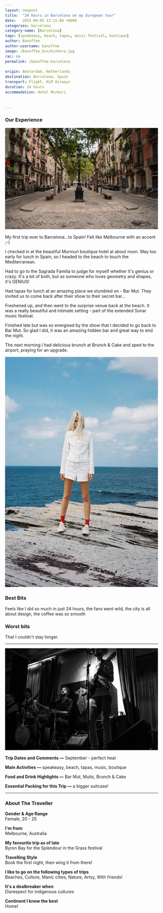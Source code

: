 ```yaml
---
layout: newpost
title:  "24 hours in Barcelona on my European tour"
date:   2015-09-05 12:15:00 +0800
categories: barcelona
category-name: [Barcelona]
tags: [speakeasy, beach, tapas, music-festival, boutique]
author: Banoffee
author-username: banoffee
image: /Banoffee_bcn/bcnhero.jpg
rac: no
permalink: /banoffee-barcelona

origin: Amsterdam, Netherlands
destination: Barcelona, Spain
transport: Flight, KLM Airways
duration: 24 hours
accommodation: Hotel Murmuri


---
```


### Our Experience

![Typical street in Barcelona](/img/Banoffee_bcn/calle.jpg "Typical street in Barcelona")

My first trip ever to Barcelona...to Spain! Felt like Melbourne with an accent ;-)  

I checked in at the beautiful Murmuri boutique hotel at about noon. Way too early for lunch in Spain, so I headed to the beach to touch the Mediterranean.

Had to go to the Sagrada Familia to judge for myself whether it's genius or crazy. It's a bit of both, but as someone who loves geometry and shapes, it's GENIUS!

Had tapas for lunch at an amazing place we stumbled on - Bar Mut. They invited us to come back after their show to their secret bar...

Freshened up, and then went to the surprise venue back at the beach. It was a really beautiful and intimate setting - part of the extended Sonar music festival.

Finished late but was so energised by the show that I decided to go back to Bar Mut. So glad I did, it was an amazing hidden bar and great way to end the night.

The next morning I had delicious brunch at Brunch & Cake and sped to the airport, praying for an upgrade.    


![Loving the Mediterranean](/img/Banoffee_bcn/banoffeesea.jpg "Loving the Mediterranean")

### Best Bits

Feels like I did so much in just 24 hours, the fans went wild, the city is all about design, the coffee was so smooth

### Worst bits

That I couldn't stay longer.

<hr />

![Mutis Speakeasy](/img/Banoffee_bcn/mutis.jpg "Mutis Speakeasy")

**Trip Dates and Comments &mdash;** September - perfect heat

**Main Activities &mdash;** speakeasy, beach, tapas, music, boutique

**Food and Drink Highlights &mdash;** Bar Mut, Mutis, Brunch & Cake

**Essential Packing for this Trip &mdash;** a bigger suitcase!

<hr />

### About The Traveller

**Gender & Age Range<br />** Female, 20 - 25

**I'm from <br />** Melbourne, Australia

**My favourite trip as of late <br />** Byron Bay for the Splendour in the Grass festival

**Travelling Style <br />** Book the first night, then wing it from there!

**I like to go on the following types of trips <br />** Beaches, Culture, Manic cities, Nature, Artsy, With friends!

**It's a dealbreaker when <br />** Disrespect for indigenous cultures

**Continent I know the best <br />** Home!
